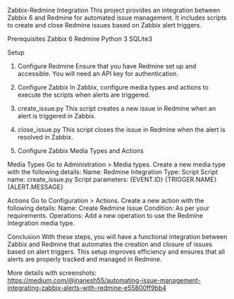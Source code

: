 Zabbix-Redmine Integration
This project provides an integration between Zabbix 6 and Redmine for automated issue management. It includes scripts to create and close Redmine issues based on Zabbix alert triggers.

Prerequisites
Zabbix 6
Redmine
Python 3
SQLite3

Setup
1. Configure Redmine
Ensure that you have Redmine set up and accessible. You will need an API key for authentication.

2. Configure Zabbix
In Zabbix, configure media types and actions to execute the scripts when alerts are triggered.

3. create_issue.py
This script creates a new issue in Redmine when an alert is triggered in Zabbix.

4. close_issue.py
This script closes the issue in Redmine when the alert is resolved in Zabbix.

6. Configure Zabbix Media Types and Actions

Media Types
Go to Administration > Media types.
Create a new media type with the following details:
Name: Redmine Integration
Type: Script
Script name: create_issue.py
Script parameters:
{EVENT.ID}
{TRIGGER.NAME}
{ALERT.MESSAGE}

Actions
Go to Configuration > Actions.
Create a new action with the following details:
Name: Create Redmine Issue
Condition: As per your requirements.
Operations: Add a new operation to use the Redmine Integration media type.


Conclusion
With these steps, you will have a functional integration between Zabbix and Redmine that automates the creation and closure of issues based on alert triggers. This setup improves efficiency and ensures that all alerts are properly tracked and managed in Redmine.


More details with screenshots: https://medium.com/@jnanesh55/automating-issue-management-integrating-zabbix-alerts-with-redmine-e55800ff9bb4
